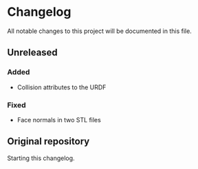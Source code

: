 # Changelog

All notable changes to this project will be documented in this file.

## Unreleased

### Added

- Collision attributes to the URDF

### Fixed

- Face normals in two STL files

## Original repository

Starting this changelog.
